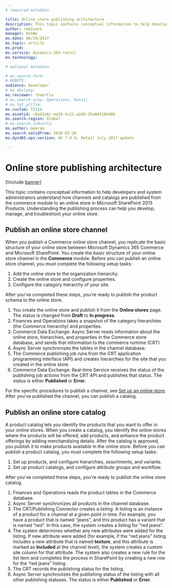 ```yaml
---
# required metadata

title: Online store publishing architecture
description: This topic contains conceptual information to help developers and system administrators understand how channels and catalogs are published from the commerce module to an online store in Microsoft SharePoint 2013 Products. Understanding the publishing process can help you develop, manage, and troubleshoot your online store.
author: robinarh
manager: AnnBe
ms.date: 06/20/2017
ms.topic: article
ms.prod: 
ms.service: dynamics-365-retail
ms.technology: 

# optional metadata

# ms.search.form: 
# ROBOTS: 
audience: Developer
# ms.devlang: 
ms.reviewer: rhaertle
# ms.search.scop: Operations, Retail
# ms.tgt_pltfrm: 
ms.custom: 72124
ms.assetid: c9ab2a6c-ea19-4c21-a2d9-35a8d516b48b
ms.search.region: Global
# ms.search.industry: 
ms.author: meeram
ms.search.validFrom: 2016-02-28
ms.dyn365.ops.version: AX 7.0.0, Retail July 2017 update

---
```


# Online store publishing architecture

[!include [banner](../includes/banner.md)]

This topic contains conceptual information to help developers and system administrators understand how channels and catalogs are published from the commerce module to an online store in Microsoft SharePoint 2013 Products. Understanding the publishing process can help you develop, manage, and troubleshoot your online store.

Publish an online store channel
-------------------------------------

When you publish a Commerce online store channel, you replicate the basic structure of your online store between Microsoft Dynamics 365 Commerce and Microsoft SharePoint. You create the basic structure of your online store channel in the **Commerce** module. Before you can publish an online store channel, you must complete the following setup tasks:

1.  Add the online store to the organization hierarchy.
2.  Create the online store and configure properties.
3.  Configure the category hierarchy of your site.

After you've completed these steps, you're ready to publish the product schema to the online store.

1.  You create the online store and publish it from the **Online stores** page. The status is changed from **Draft** to **In progress**.
2.  Finances and Operations takes a snapshot of the category hierarchies (the Commerce hierarchy) and properties.
3.  Commerce Data Exchange: Async Server reads information about the online store, hierarchies, and properties in the Commerce store database, and sends that information to the commerce runtime (CRT).
4.  Async Server synchronizes the tables in the channel database.
5.  The Commerce publishing job runs from the CRT application programming interface (API) and creates hierarchies for the site that you created in the online store.
6.  Commerce Data Exchange: Real-time Service receives the status of the publishing job actions from the CRT API and publishes that status. The status is either **Published** or **Error**.

For the specific procedures to publish a channel, see [Set up an online store](https://msdn.microsoft.com/jj682095). After you've published the channel, you can publish a catalog.

## Publish an online store catalog
A product catalog lets you identify the products that you want to offer in your online stores. When you create a catalog, you identify the online stores where the products will be offered, add products, and enhance the product offerings by adding merchandising details. After the catalog is approved, you publish it to make products available in the online store. Before you can publish a product catalog, you must complete the following setup tasks:

1.  Set up products, and configure hierarchies, assortments, and variants.
2.  Set up product catalogs, and configure attribute groups and workflow.

After you've completed these steps, you're ready to publish the online store catalog.

1.  Finances and Operations reads the product tables in the Commerce database.
2.  Async Server synchronizes all products in the channel database.
3.  The CRT/Publishing Connector creates a *listing*. A listing is an instance of a product for a channel at a given point in time. For example, you have a product that is named “jeans”, and this product has a variant that is named “red”. In this case, the system creates a listing for “red jeans”.
4.  The system determines whether any new attributes were added for the listing. If new attribute were added (for example, if the “red jeans” listing includes a new attribute that is named **texture**, and this attribute is marked as **Included** at the channel level), the system creates a custom site column for that attribute. The system also creates a new rule for the list item and completes the process in SharePoint by creating a new row for the “red jeans” listing.
5.  The CRT records the publishing status for the listing.
6.  Async Server synchronizes the publishing status of the listing with all other publishing statuses. The status is either **Published** or **Error**.

